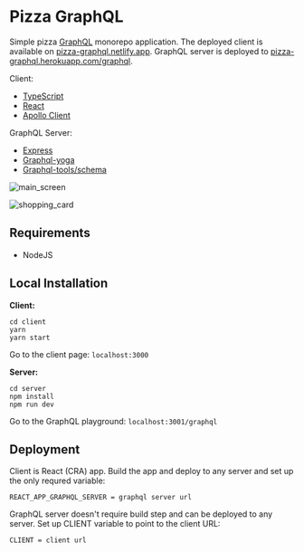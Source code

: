 # Pizza GraphQL

Simple pizza [GraphQL](https://graphql.org/) monorepo application. The deployed client is available on [pizza-graphql.netlify.app](https://pizza-graphql.netlify.app/). GraphQL server is deployed to [pizza-graphql.herokuapp.com/graphql](https://pizza-graphql.herokuapp.com/graphqlhttps://pizza-graphql.netlify.app/).

Client:

- [TypeScript](https://www.typescriptlang.org/)
- [React](https://facebook.github.io/create-react-app/)
- [Apollo Client](https://www.apollographql.com/docs/react/)

GraphQL Server:

- [Express](https://expressjs.com)
- [Graphql-yoga](https://github.com/dotansimha/graphql-yoga)
- [Graphql-tools/schema](https://www.npmjs.com/package/@graphql-tools/schema)

![main_screen](https://user-images.githubusercontent.com/26469650/141659346-7c278b1a-3f75-4fb2-b077-489d4f749367.png)

![shopping_card](https://user-images.githubusercontent.com/26469650/141659363-f281db12-eb02-4dbe-a93e-b4fb1caf5b18.png)

## Requirements

- NodeJS

## Local Installation

**Client:**

```
cd client
yarn
yarn start
```

Go to the client page: `localhost:3000`

**Server:**

```
cd server
npm install
npm run dev
```

Go to the GraphQL playground: `localhost:3001/graphql`

## Deployment

Client is React (CRA) app. Build the app and deploy to any server and set up the only requred variable:

```
REACT_APP_GRAPHQL_SERVER = graphql server url
```

GraphQL server doesn't require build step and can be deployed to any server. Set up CLIENT variable to point to the client URL:

```
CLIENT = client url
```

